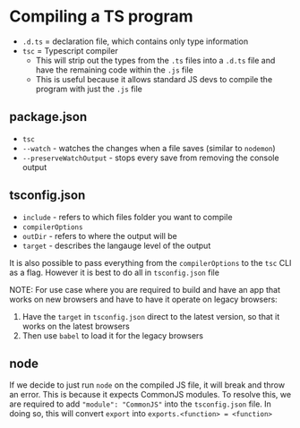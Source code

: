 # Compiling a TS program

- `.d.ts` = declaration file, which contains only type information
- `tsc` = Typescript compiler
  - This will strip out the types from the `.ts` files into a `.d.ts` file and have the remaining code within the `.js` file
  - This is useful because it allows standard JS devs to compile the program with just the `.js` file

## package.json

- `tsc`
- `--watch` - watches the changes when a file saves (similar to `nodemon`)
- `--preserveWatchOutput` - stops every save from removing the console output

## tsconfig.json

- `include` - refers to which files folder you want to compile
- `compilerOptions`
- `outDir` - refers to where the output will be
- `target` - describes the langauge level of the output

It is also possible to pass everything from the `compilerOptions` to the `tsc` CLI as a flag. However it is best to do all in `tsconfig.json` file

NOTE: For use case where you are required to build and have an app that works on new browsers and have to have it operate on legacy browsers:

1. Have the `target` in `tsconfig.json` direct to the latest version, so that it works on the latest browsers
2. Then use `babel` to load it for the legacy browsers

## node

If we decide to just run `node` on the compiled JS file, it will break and throw an error. This is because it expects CommonJS modules.
To resolve this, we are required to add `"module": "CommonJS"` into the `tsconfig.json` file.
In doing so, this will convert `export` into `exports.<function> = <function>`
